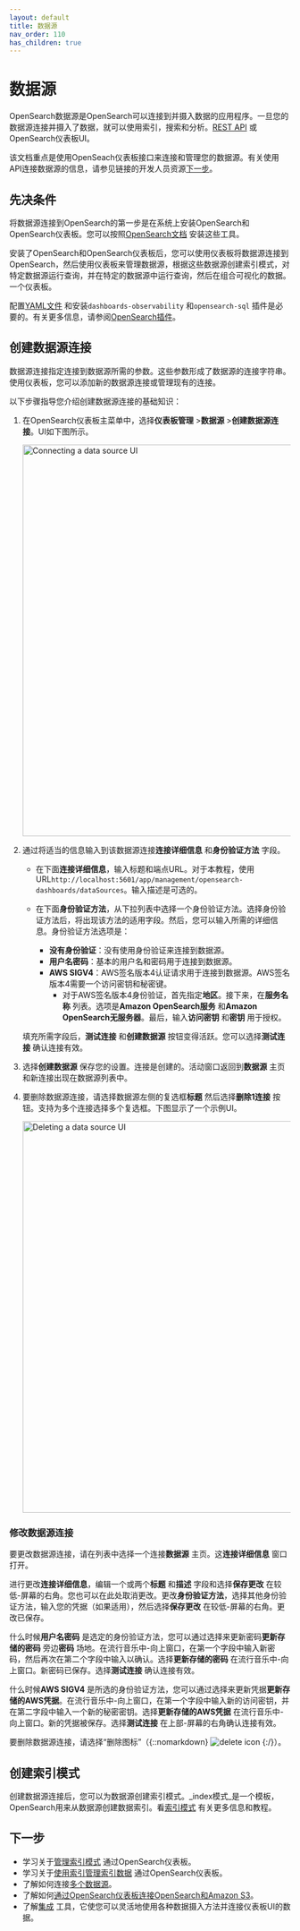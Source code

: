 ```yaml
---
layout: default
title: 数据源
nav_order: 110
has_children: true
---
```


# 数据源

OpenSearch数据源是OpenSearch可以连接到并摄入数据的应用程序。一旦您的数据源连接并摄入了数据，就可以使用索引，搜索和分析。[REST API]({{site.url}}{{site.baseurl}}/api-reference/index/) 或OpenSearch仪表板UI。

该文档重点是使用OpenSeach仪表板接口来连接和管理您的数据源。有关使用API连接数据源的信息，请参见链接的开发人员资源[下一步](#next-steps)。

## 先决条件

将数据源连接到OpenSearch的第一步是在系统上安装OpenSearch和OpenSearch仪表板。您可以按照[OpenSearch文档]({{site.url}}{{site.baseurl}}/install-and-configure/index/) 安装这些工具。

安装了OpenSearch和OpenSearch仪表板后，您可以使用仪表板将数据源连接到OpenSearch，然后使用仪表板来管理数据源，根据这些数据源创建索引模式，对特定数据源运行查询，并在特定的数据源中运行查询，然后在组合可视化的数据。一个仪表板。

配置[YAML文件]({{site.url}}{{site.baseurl}}/install-and-configure/configuring-opensearch/#configuration-file) 和安装`dashboards-observability` 和`opensearch-sql` 插件是必要的。有关更多信息，请参阅[OpenSearch插件]({{site.url}}{{site.baseurl}}/install-and-configure/plugins/)。

## 创建数据源连接

数据源连接指定连接到数据源所需的参数。这些参数形成了数据源的连接字符串。使用仪表板，您可以添加新的数据源连接或管理现有的连接。

以下步骤指导您介绍创建数据源连接的基础知识：

1. 在OpenSearch仪表板主菜单中，选择**仪表板管理** >**数据源** >**创建数据源连接**。UI如下图所示。

    <img src ="{{site.url}}{{site.baseurl}}/images/dashboards/data-source-UI.png" alt ="Connecting a data source UI" width="700"/>

2. 通过将适当的信息输入到该数据源连接**连接详细信息** 和**身份验证方法** 字段。
   
   - 在下面**连接详细信息**，输入标题和端点URL。对于本教程，使用URL`http://localhost:5601/app/management/opensearch-dashboards/dataSources`。输入描述是可选的。

   - 在下面**身份验证方法**，从下拉列表中选择一个身份验证方法。选择身份验证方法后，将出现该方法的适用字段。然后，您可以输入所需的详细信息。身份验证方法选项是：
       - **没有身份验证**：没有使用身份验证来连接到数据源。
       - **用户名密码**：基本的用户名和密码用于连接到数据源。
       - **AWS SIGV4**：AWS签名版本4认证请求用于连接到数据源。AWS签名版本4需要一个访问密钥和秘密键。
         - 对于AWS签名版本4身份验证，首先指定**地区**。接下来，在**服务名称** 列表。选项是**Amazon OpenSearch服务** 和**Amazon OpenSearch无服务器**。最后，输入**访问密钥** 和**密钥** 用于授权。

    填充所需字段后，**测试连接** 和**创建数据源** 按钮变得活跃。您可以选择**测试连接** 确认连接有效。

3. 选择**创建数据源** 保存您的设置。连接是创建的。活动窗口返回到**数据源** 主页和新连接出现在数据源列表中。

4. 要删除数据源连接，请选择数据源左侧的复选框**标题** 然后选择**删除1连接** 按钮。支持为多个连接选择多个复选框。下图显示了一个示例UI。

    <img src ="{{site.url}}{{site.baseurl}}/images/dashboards/delete-data-source.png" alt ="Deleting a data source UI" width="700"/>

### 修改数据源连接

要更改数据源连接，请在列表中选择一个连接**数据源** 主页。这**连接详细信息** 窗口打开。

进行更改**连接详细信息**，编辑一个或两个**标题** 和**描述** 字段和选择**保存更改** 在较低-屏幕的右角。您也可以在此处取消更改。更改**身份验证方法**，选择其他身份验证方法，输入您的凭据（如果适用），然后选择**保存更改** 在较低-屏幕的右角。更改已保存。

什么时候**用户名密码** 是选定的身份验证方法，您可以通过选择来更新密码**更新存储的密码** 旁边**密码** 场地。在流行音乐中-向上窗口，在第一个字段中输入新密码，然后再次在第二个字段中输入以确认。选择**更新存储的密码** 在流行音乐中-向上窗口。新密码已保存。选择**测试连接** 确认连接有效。

什么时候**AWS SIGV4** 是所选的身份验证方法，您可以通过选择来更新凭据**更新存储的AWS凭据**。在流行音乐中-向上窗口，在第一个字段中输入新的访问密钥，并在第二字段中输入一个新的秘密密钥。选择**更新存储的AWS凭据** 在流行音乐中-向上窗口。新的凭据被保存。选择**测试连接** 在上部-屏幕的右角确认连接有效。

要删除数据源连接，请选择“删除图标”（{::nomarkdown} <img src ="{{site.url}}{{site.baseurl}}/images/dashboards/trash-can-icon.png" class ="inline-icon" alt ="delete icon"/> {:/}）。

## 创建索引模式

创建数据源连接后，您可以为数据源创建索引模式。_index模式_是一个模板，OpenSearch用来从数据源创建数据索引。看[索引模式]({{site.url}}{{site.baseurl}}/dashboards/management/index-patterns/) 有关更多信息和教程。

## 下一步

- 学习关于[管理索引模式]({{site.url}}{{site.baseurl}}/dashboards/management/index-patterns/) 通过OpenSearch仪表板。
- 学习关于[使用索引管理索引数据]({{site.url}}{{site.baseurl}}/dashboards/im-dashboards/index/) 通过OpenSearch仪表板。
- 了解如何连接[多个数据源]({{site.url}}{{site.baseurl}}/dashboards/management/multi-data-sources/)。
- 了解如何[通过OpenSearch仪表板连接OpenSearch和Amazon S3]({{site.url}}{{site.baseurl}}/dashboards/management/S3-data-source/)。
- 了解[集成]({{site.url}}{{site.baseurl}}/integrations/index/) 工具，它使您可以灵活地使用各种数据摄入方法并连接仪表板UI的数据。



